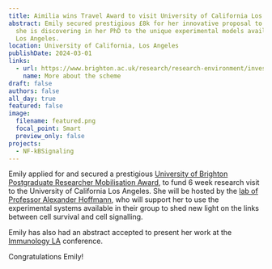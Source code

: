 ```yaml
---
title: Aimilia wins Travel Award to visit University of California Los Angeles
abstract: Emily secured prestigious £8k for her innovative proposal to apply what
  she is discovering in her PhD to the unique experimental models available in
  Los Angeles.
location: University of California, Los Angeles
publishDate: 2024-03-01
links:
  - url: https://www.brighton.ac.uk/research/research-environment/investing-in-research-careers/postgraduate-researcher-mobilisation-scheme.aspx
    name: More about the scheme
draft: false
authors: false
all_day: true
featured: false
image:
  filename: featured.png
  focal_point: Smart
  preview_only: false
projects:
  - NF-kBSignaling
---
```

Emily applied for and secured a prestigious [University of Brighton Postgraduate Researcher Mobilisation Award](https://www.brighton.ac.uk/research/research-environment/investing-in-research-careers/postgraduate-researcher-mobilisation-scheme.aspx), to fund 6 week research visit to the University of California Los Angeles. She will be hosted by the [lab of Professor Alexander Hoffmann](https://www.signalingsystems.ucla.edu/), who will support her to use the experimental systems available in their group to shed new light on the links between cell survival and cell signalling. 

Emily has also had an abstract accepted to present her work at the [Immunology LA](https://medschool.ucla.edu/events/11th-annual-immunologyla-submit-abstracts-and) conference.

Congratulations Emily!
